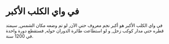 # في واي الكلب الأكبر

في واي الكلب الأكبر هو أكبر نجم معروف حتي الآن, لو تم وضعه مكان الشمس, سيمتد
قطره حتي مدار كوكب زحل, و لو استطاعت طائرة الدوران حوله, فستقطع دورة واحدة في
1200 سنة.

